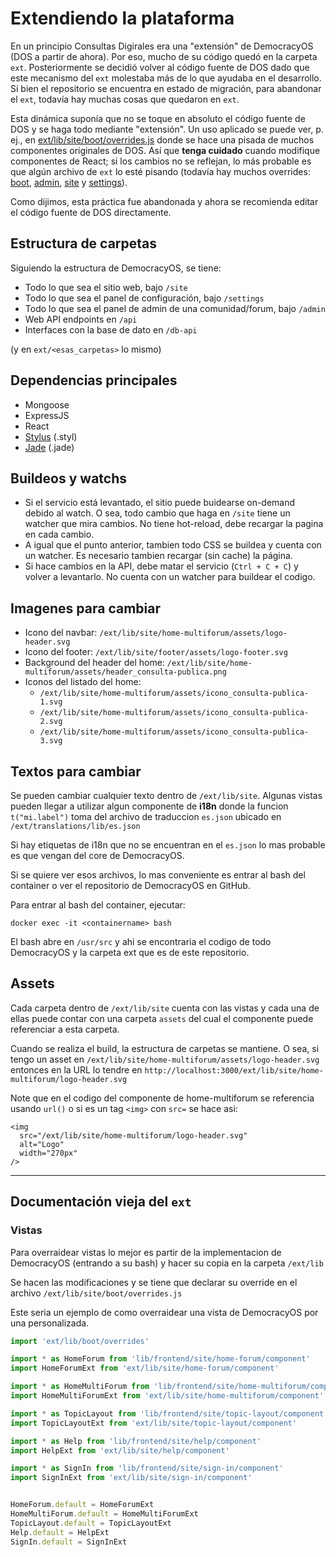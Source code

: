 # Extendiendo la plataforma

En un principio Consultas Digirales era una "extensión" de DemocracyOS (DOS a partir de ahora). Por eso, mucho de su código quedó en la carpeta `ext`. Posteriormente se decidió volver al código fuente de DOS dado que este mecanismo del `ext` molestaba más de lo que ayudaba en el desarrollo. Si bien el repositorio se encuentra en estado de migración, para abandonar el `ext`, todavía hay muchas cosas que quedaron en `ext`.

Esta dinámica suponía que no se toque en absoluto el código fuente de DOS y se haga todo mediante "extensión". Un uso aplicado se puede ver, p. ej., en [ext/lib/site/boot/overrides.js](../ext/lib/site/boot/overrides.js) donde se hace una pisada de muchos componentes originales de DOS. Así que **tenga cuidado** cuando modifique componentes de React; si los cambios no se reflejan, lo más probable es que algún archivo de `ext` lo esté pisando (todavía hay muchos overrides: [boot](../ext/lib/boot/overrides.js), [admin](../ext/lib/admin/boot/overrides.js), [site](../ext/lib/site/boot/overrides.js) y [settings](../ext/lib/settings/boot/overrides.js)).

Como dijimos, esta práctica fue abandonada y ahora se recomienda editar el código fuente de DOS directamente.

## Estructura de carpetas

Siguiendo la estructura de DemocracyOS, se tiene:

* Todo lo que sea el sitio web, bajo `/site`
* Todo lo que sea el panel de configuración, bajo `/settings`
* Todo lo que sea el panel de admin de una comunidad/forum, bajo `/admin`
* Web API endpoints en `/api`
* Interfaces con la base de dato en `/db-api`

(y en `ext/<esas_carpetas>` lo mismo)

## Dependencias principales
- Mongoose
- ExpressJS
- React
- [Stylus](http://stylus-lang.com/) (.styl)
- [Jade](http://jade-lang.com/) (.jade)

## Buildeos y watchs

- Si el servicio está levantado, el sitio puede buidearse on-demand debido al watch. O sea, todo cambio que haga en `/site` tiene un watcher que mira cambios. No tiene hot-reload, debe recargar la pagina en cada cambio.
- A igual que el punto anterior, tambien todo CSS se buildea y cuenta con un watcher. Es necesario tambien recargar (sin cache) la página.
- Si hace cambios en la API, debe matar el servicio (`Ctrl + C + C`) y volver a levantarlo. No cuenta con un watcher para buildear el codigo.

## Imagenes para cambiar

- Icono del navbar: `/ext/lib/site/home-multiforum/assets/logo-header.svg`
- Icono del footer: `/ext/lib/site/footer/assets/logo-footer.svg`
- Background del header del home: `/ext/lib/site/home-multiforum/assets/header_consulta-publica.png`
- Iconos del listado del home: 
  - `/ext/lib/site/home-multiforum/assets/icono_consulta-publica-1.svg`
  - `/ext/lib/site/home-multiforum/assets/icono_consulta-publica-2.svg`
  - `/ext/lib/site/home-multiforum/assets/icono_consulta-publica-3.svg`

## Textos para cambiar

Se pueden cambiar cualquier texto dentro de `/ext/lib/site`. Algunas vistas pueden llegar a utilizar algun componente de **i18n** donde la funcion `t("mi.label")` toma del archivo de traduccion `es.json` ubicado en `/ext/translations/lib/es.json`

Si hay etiquetas de i18n que no se encuentran en el `es.json` lo mas probable es que vengan del core de DemocracyOS.

Si se quiere ver esos archivos, lo mas conveniente es entrar al bash del container o ver el repositorio de DemocracyOS en GitHub.

Para entrar al bash del container, ejecutar:

```
docker exec -it <containername> bash
```

El bash abre en `/usr/src` y ahi se encontraria el codigo de todo DemocracyOS y la carpeta ext que es de este repositorio.

## Assets

Cada carpeta dentro de `/ext/lib/site` cuenta con las vistas y cada una de ellas puede contar con una carpeta `assets` del cual el componente puede referenciar a esta carpeta.

Cuando se realiza el build, la estructura de carpetas se mantiene. O sea, si tengo un asset en `/ext/lib/site/home-multiforum/assets/logo-header.svg` entonces en la URL lo tendre en `http://localhost:3000/ext/lib/site/home-multiforum/logo-header.svg`

Note que en el codigo del componente de home-multiforum se referencia usando `url()` o si es un tag `<img>` con `src=` se hace asi:

```
<img
  src="/ext/lib/site/home-multiforum/logo-header.svg"
  alt="Logo"
  width="270px"
/>
```

---
## Documentación vieja del `ext`
### Vistas

Para overraidear vistas lo mejor es partir de la implementacion de DemocracyOS (entrando a su bash) y hacer su copia en la carpeta `/ext/lib` 

Se hacen las modificaciones y se tiene que declarar su override en el archivo `/ext/lib/site/boot/overrides.js`

Este seria un ejemplo de como overraidear una vista de DemocracyOS por una personalizada.

```js
import 'ext/lib/boot/overrides'

import * as HomeForum from 'lib/frontend/site/home-forum/component'
import HomeForumExt from 'ext/lib/site/home-forum/component'

import * as HomeMultiForum from 'lib/frontend/site/home-multiforum/component'
import HomeMultiForumExt from 'ext/lib/site/home-multiforum/component'

import * as TopicLayout from 'lib/frontend/site/topic-layout/component'
import TopicLayoutExt from 'ext/lib/site/topic-layout/component'

import * as Help from 'lib/frontend/site/help/component'
import HelpExt from 'ext/lib/site/help/component'

import * as SignIn from 'lib/frontend/site/sign-in/component'
import SignInExt from 'ext/lib/site/sign-in/component'


HomeForum.default = HomeForumExt
HomeMultiForum.default = HomeMultiForumExt
TopicLayout.default = TopicLayoutExt
Help.default = HelpExt
SignIn.default = SignInExt
```
